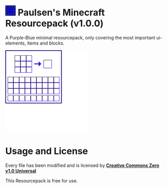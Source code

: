 # ![](assets/minecraft/textures/block/crafting_table_top.png) Paulsen's Minecraft Resourcepack (v1.0.0)

A Purple-Blue minimal resourcepack, only covering the most important ui-elements, items and blocks.


![](assets/minecraft/textures/gui/container/crafting_table.png)

# Usage and License
Every file has been modified and is licensed by **[Creative Commons Zero v1.0 Universal](LICENSE.md)** 

This Resourcepack is free for use.
